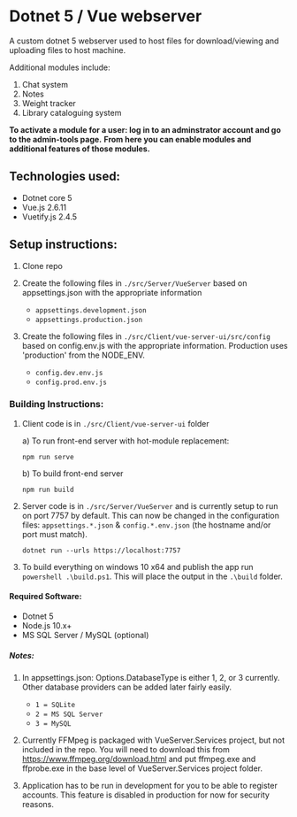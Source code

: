 # Dotnet 5 / Vue webserver

A custom dotnet 5 webserver used to host files for download/viewing and uploading files to host machine.

Additional modules include:

1. Chat system
2. Notes
3. Weight tracker
4. Library cataloguing system

**To activate a module for a user: log in to an adminstrator account and go to the admin-tools page.**
**From here you can enable modules and additional features of those modules.**

## Technologies used:

- Dotnet core 5
- Vue.js 2.6.11
- Vuetify.js 2.4.5

## Setup instructions:

1. Clone repo

2. Create the following files in `./src/Server/VueServer` based on appsettings.json with the appropriate information

	- `appsettings.development.json`
	- `appsettings.production.json`

3. Create the following files in `./src/Client/vue-server-ui/src/config` based on config.env.js with the appropriate information. Production uses 'production' from the NODE_ENV.

	- `config.dev.env.js`
	- `config.prod.env.js`

### Building Instructions:

1. Client code is in `./src/Client/vue-server-ui` folder
	
	a) To run front-end server with hot-module replacement:

	`npm run serve`
	
	b) To build front-end server
	
	`npm run build`

2. Server code is in `./src/Server/VueServer` and is currently setup to run on port 7757 by default. This can now be changed in the configuration files: `appsettings.*.json` & `config.*.env.json` (the hostname and/or port must match).

	`dotnet run --urls https://localhost:7757`

3. To build everything on windows 10 x64 and publish the app run `powershell .\build.ps1`. 
This will place the output in the `.\build` folder.

#### Required Software:

- Dotnet 5
- Node.js 10.x+
- MS SQL Server / MySQL (optional)

##### Notes:

1. In appsettings.json: Options.DatabaseType is either 1, 2, or 3 currently. Other database providers can be added later fairly easily.

	- `1 = SQLite`
	- `2 = MS SQL Server`
	- `3 = MySQL`

2. Currently FFMpeg is packaged with VueServer.Services project, but not included in the repo. You will need to download this from https://www.ffmpeg.org/download.html and put ffmpeg.exe and ffprobe.exe in the base level of VueServer.Services project folder.

3. Application has to be run in development for you to be able to register accounts. This feature is disabled in production for now for security reasons.